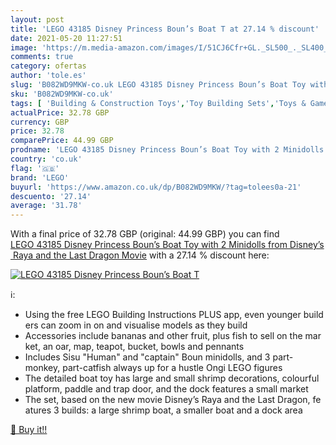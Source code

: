 ```yaml
---
layout: post
title: 'LEGO 43185 Disney Princess Boun’s Boat T at 27.14 % discount'
date: 2021-05-20 11:27:51
image: 'https://m.media-amazon.com/images/I/51CJ6Cfr+GL._SL500_._SL400_.jpg'
comments: true
category: ofertas
author: 'tole.es'
slug: 'B082WD9MKW-co.uk LEGO 43185 Disney Princess Boun’s Boat Toy with 2...'
sku: 'B082WD9MKW-co.uk'
tags: [ 'Building & Construction Toys','Toy Building Sets','Toys & Games','Toys Store','lego', ]
actualPrice: 32.78 GBP
currency: GBP
price: 32.78
comparePrice: 44.99 GBP
prodname: 'LEGO 43185 Disney Princess Boun’s Boat Toy with 2 Minidolls from Disney’s Raya and the Last Dragon Movie'
country: 'co.uk'
flag: '🇬🇧'
brand: 'LEGO'
buyurl: 'https://www.amazon.co.uk/dp/B082WD9MKW/?tag=tolees0a-21'
descuento: '27.14'
average: '31.78'
---
```


With a final price of 32.78 GBP (original: 44.99 GBP) you can find [LEGO 43185 Disney Princess Boun’s Boat Toy with 2 Minidolls from Disney’s Raya and the Last Dragon Movie](https://www.amazon.co.uk/dp/B082WD9MKW/?tag=tolees0a-21) with a  27.14 % discount here:

[![LEGO 43185 Disney Princess Boun’s Boat T](https://m.media-amazon.com/images/I/51CJ6Cfr+GL._SL500_._SL400_.jpg)](https://www.amazon.co.uk/dp/B082WD9MKW/?tag=tolees0a-21)

ℹ️:

- Using the free LEGO Building Instructions PLUS app, even younger builders can zoom in on and visualise models as they build
- Accessories include bananas and other fruit, plus fish to sell on the market, an oar, map, teapot, bucket, bowls and pennants
- Includes Sisu "Human" and "captain" Boun minidolls, and 3 part-monkey, part-catfish always up for a hustle Ongi LEGO figures
- The detailed boat toy has large and small shrimp decorations, colourful platform, paddle and trap door, and the dock features a small market
- The set, based on the new movie Disney’s Raya and the Last Dragon, features 3 builds: a large shrimp boat, a smaller boat and a dock area

[🛒 Buy it!!](https://www.amazon.co.uk/dp/B082WD9MKW/?tag=tolees0a-21)
